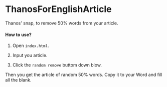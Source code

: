 # ThanosForEnglishArticle
Thanos' snap, to remove 50% words from your article.

#### How to use?

1. Open `index.html`.

2. Input you article.

3. Click the `random remove` buttom down blow.

Then you get the article of random 50% words.
Copy it to your Word and fill all the blank.